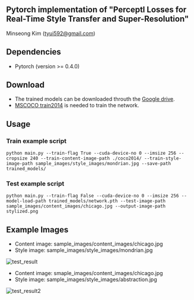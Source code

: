 Pytorch implementation of "Perceptl Losses for Real-Time Style Transfer and Super-Resolution"
---

Minseong Kim (tyui592@gmail.com)

Dependencies
--
* Pytorch (version >= 0.4.0)

Download
--
* The trained models can be downloaded throuth the [Google drive](https://drive.google.com/drive/folders/1_FjrtNgVGgstMFRIY6K_Fp3w1K96Zpn5?usp=sharing).
* [MSCOCO train2014](http://cocodataset.org/#download) is needed to train the network.

Usage
--

### Train example script

```
python main.py --train-flag True --cuda-device-no 0 --imsize 256 --cropsize 240 --train-content-image-path ./coco2014/ --train-style-image-path sample_images/style_images/mondrian.jpg --save-path trained_models/
```

### Test example script

```
python main.py --train-flag False --cuda-device-no 0 --imsize 256 --model-load-path trained_models/network.pth --test-image-path sample_images/content_images/chicago.jpg --output-image-path stylized.png
```

Example Images
--

* Content image: sample_images/content_images/chicago.jpg
* Style image: sample_images/style_images/mondrian.jpg

![test_result](https://github.com/tyui592/Perceptual_loss_for_real_time_style_transfer/blob/master/sample_images/test_results/chicago_mondrian.png)

* Content image: smaple_images/content_images/chicago.jpg
* Style image: sample_images/style_images/abstraction.jpg

![test_result2](https://github.com/tyui592/Perceptual_loss_for_real_time_style_transfer/blob/master/sample_images/test_results/chicago_abstraction.png)

